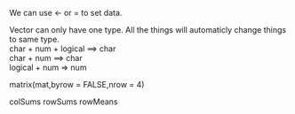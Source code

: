 We can use <- or = to set data.

Vector can only have one type. All the things will automaticly change things to same type.\
char + num + logical ==> char\
char + num ==> char\
logical + num => num

matrix(mat,byrow = FALSE,nrow = 4)

colSums
rowSums
rowMeans
